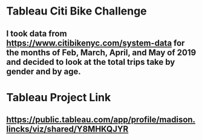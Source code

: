 # Tableau Citi Bike Challenge
## I took data from https://www.citibikenyc.com/system-data for the months of Feb, March, April, and May of 2019 and decided to look at the total trips take by gender and by age.


# Tableau Project Link
## https://public.tableau.com/app/profile/madison.lincks/viz/shared/Y8MHKQJYR
